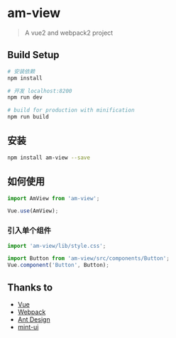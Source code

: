 # am-view

> A vue2 and webpack2 project

## Build Setup

``` bash
# 安装依赖
npm install

# 开发 localhost:8200
npm run dev

# build for production with minification
npm run build
```

## 安装

``` bash
npm install am-view --save
```

## 如何使用

``` js
import AmView from 'am-view';

Vue.use(AmView); 
```

### 引入单个组件

``` js
import 'am-view/lib/style.css';

import Button from 'am-view/src/components/Button';
Vue.component('Button', Button);
```

## Thanks to

- [Vue](https://github.com/vuejs/vue)
- [Webpack](https://github.com/webpack/webpack)
- [Ant Design](https://github.com/ant-design/ant-design)
- [mint-ui](https://github.com/ElemeFE/mint-ui)
